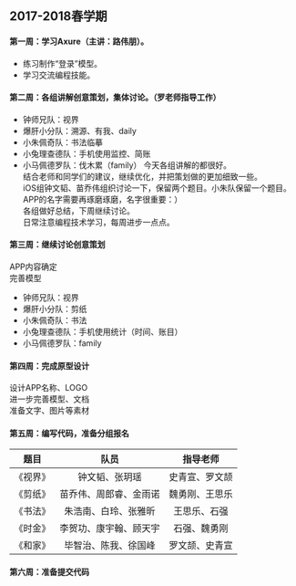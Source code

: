 ## 2017-2018春学期
#### 第一周：学习Axure（主讲：路伟朋）。
- 练习制作“登录”模型。
- 学习交流编程技能。
#### 第二周：各组讲解创意策划，集体讨论。（罗老师指导工作）
- 钟师兄队：视界
- 爆肝小分队：溯源、有我、daily
- 小朱佩奇队：书法临摹
- 小兔理查德队：手机使用监控、简账
- 小马佩德罗队：伐木累（family）
今天各组讲解的都很好。<br>
结合老师和同学们的建议，继续优化，并把策划做的更加细致一些。<br>
iOS组钟文韬、苗乔伟组织讨论一下，保留两个题目。小朱队保留一个题目。<br>
APP的名字需要再琢磨琢磨，名字很重要：）<br>
各组做好总结，下周继续讨论。<br>
日常注意编程技术学习，每周进步一点点。
#### 第三周：继续讨论创意策划
APP内容确定<br>
完善模型<br>
- 钟师兄队：视界
- 爆肝小分队：剪纸
- 小朱佩奇队：书法
- 小兔理查德队：手机使用统计（时间、账目）
- 小马佩德罗队：family
#### 第四周：完成原型设计
设计APP名称、LOGO<br>
进一步完善模型、文档<br>
准备文字、图片等素材<br>
#### 第五周：编写代码，准备分组报名
| 题目 | 队员 | 指导老师 |
| :---: | :---: | :---: |
|《视界》| 钟文韬、张玥瑶 |史青宣、罗文颉 |
|《剪纸》| 苗乔伟、周郎睿、金雨诺 | 魏勇刚、王思乐|
|《书法》| 朱浩南、白玲、张雅昕|  王思乐、石强|
|《时金》| 李贺功、康宇翰、顾天宇 | 石强、魏勇刚|
|《和家》| 毕智治、陈我、徐国峰 | 罗文颉、史青宣|
#### 第六周：准备提交代码
